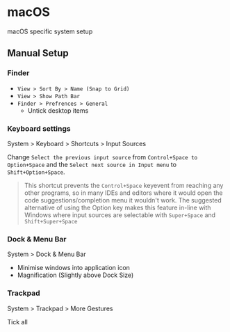 # macOS

macOS specific system setup

## Manual Setup

### Finder

- `View > Sort By > Name (Snap to Grid)`
- `View > Show Path Bar`
- `Finder > Prefrences > General`
  - Untick desktop items

### Keyboard settings

System > Keyboard > Shortcuts > Input Sources

Change `Select the previous input source` from `Control+Space to Option+Space`
and the `Select next source in Input menu` to `Shift+Option+Space`.

> This shortcut prevents the `Control+Space` keyevent from reaching any other
> programs, so in many IDEs and editors where it would open the code
> suggestions/completion menu it wouldn't work.
> The suggested alternative of using the Option key makes this feature in-line
> with Windows where input sources are selectable with `Super+Space` and
> `Shift+Super+Space`

### Dock & Menu Bar

System > Dock & Menu Bar

- Minimise windows into application icon
- Magnification (Slightly above Dock Size)

### Trackpad

System > Trackpad > More Gestures

Tick all
